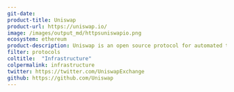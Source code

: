 ```yaml
---
git-date:
product-title: Uniswap
product-url: https://uniswap.io/
image: /images/output_md/httpsuniswapio.png
ecosystem: ethereum
product-description: Uniswap is an open source protocol for automated token exchange on Ethereum.
filter: protocols
coltitle:  "Infrastructure"
colpermalink: infrastructure
twitter: https://twitter.com/UniswapExchange
github: https://github.com/Uniswap
---
```

